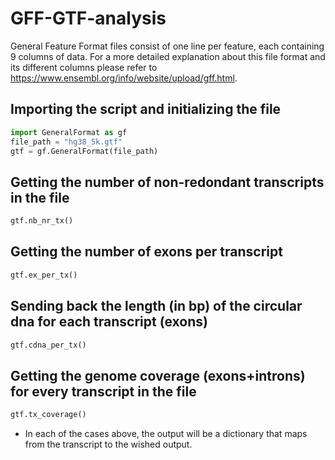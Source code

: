# GFF-GTF-analysis

General Feature Format files consist of one line per feature, each containing 9 columns of data. 
For a more detailed explanation about this file format and its different columns please refer to https://www.ensembl.org/info/website/upload/gff.html.

## Importing the script and initializing the file
```python
import GeneralFormat as gf 
file_path = "hg38_5k.gtf"
gtf = gf.GeneralFormat(file_path)
```

## Getting the number of non-redondant transcripts in the file
```python
gtf.nb_nr_tx() 
```
## Getting the number of exons per transcript
```python
gtf.ex_per_tx() 
```

## Sending back the length (in bp) of the circular dna for each transcript (exons)
```python
gtf.cdna_per_tx() 
```

## Getting the genome coverage (exons+introns) for every transcript in the file
```python
gtf.tx_coverage() 
```


- In each of the cases above, the output will be a dictionary that maps from the transcript to the wished output.
